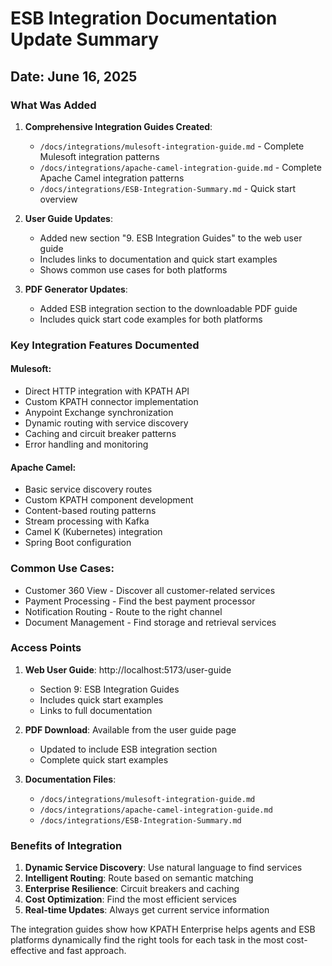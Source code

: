 # ESB Integration Documentation Update Summary

## Date: June 16, 2025

### What Was Added

1. **Comprehensive Integration Guides Created**:
   - `/docs/integrations/mulesoft-integration-guide.md` - Complete Mulesoft integration patterns
   - `/docs/integrations/apache-camel-integration-guide.md` - Complete Apache Camel integration patterns
   - `/docs/integrations/ESB-Integration-Summary.md` - Quick start overview

2. **User Guide Updates**:
   - Added new section "9. ESB Integration Guides" to the web user guide
   - Includes links to documentation and quick start examples
   - Shows common use cases for both platforms

3. **PDF Generator Updates**:
   - Added ESB integration section to the downloadable PDF guide
   - Includes quick start code examples for both platforms

### Key Integration Features Documented

#### Mulesoft:
- Direct HTTP integration with KPATH API
- Custom KPATH connector implementation
- Anypoint Exchange synchronization
- Dynamic routing with service discovery
- Caching and circuit breaker patterns
- Error handling and monitoring

#### Apache Camel:
- Basic service discovery routes
- Custom KPATH component development
- Content-based routing patterns
- Stream processing with Kafka
- Camel K (Kubernetes) integration
- Spring Boot configuration

### Common Use Cases:
- Customer 360 View - Discover all customer-related services
- Payment Processing - Find the best payment processor
- Notification Routing - Route to the right channel
- Document Management - Find storage and retrieval services

### Access Points

1. **Web User Guide**: http://localhost:5173/user-guide
   - Section 9: ESB Integration Guides
   - Includes quick start examples
   - Links to full documentation

2. **PDF Download**: Available from the user guide page
   - Updated to include ESB integration section
   - Complete quick start examples

3. **Documentation Files**:
   - `/docs/integrations/mulesoft-integration-guide.md`
   - `/docs/integrations/apache-camel-integration-guide.md`
   - `/docs/integrations/ESB-Integration-Summary.md`

### Benefits of Integration

1. **Dynamic Service Discovery**: Use natural language to find services
2. **Intelligent Routing**: Route based on semantic matching
3. **Enterprise Resilience**: Circuit breakers and caching
4. **Cost Optimization**: Find the most efficient services
5. **Real-time Updates**: Always get current service information

The integration guides show how KPATH Enterprise helps agents and ESB platforms dynamically find the right tools for each task in the most cost-effective and fast approach.
